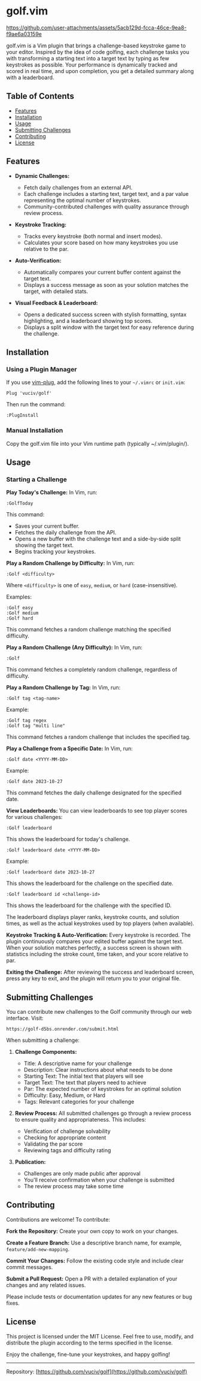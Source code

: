 # golf.vim

https://github.com/user-attachments/assets/5acb129d-fcca-46ce-9ea8-f9ae6a03159e

golf.vim is a Vim plugin that brings a challenge-based keystroke game to your editor. Inspired by the idea of code golfing, each challenge tasks you with transforming a starting text into a target text by typing as few keystrokes as possible. Your performance is dynamically tracked and scored in real time, and upon completion, you get a detailed summary along with a leaderboard.

## Table of Contents

- [Features](#features)
- [Installation](#installation)
- [Usage](#usage)
- [Submitting Challenges](#submitting-challenges)
- [Contributing](#contributing)
- [License](#license)

## Features

- **Dynamic Challenges:**

  - Fetch daily challenges from an external API.
  - Each challenge includes a starting text, target text, and a par value representing the optimal number of keystrokes.
  - Community-contributed challenges with quality assurance through review process.

- **Keystroke Tracking:**

  - Tracks every keystroke (both normal and insert modes).
  - Calculates your score based on how many keystrokes you use relative to the par.

- **Auto-Verification:**

  - Automatically compares your current buffer content against the target text.
  - Displays a success message as soon as your solution matches the target, with detailed stats.

- **Visual Feedback & Leaderboard:**
  - Opens a dedicated success screen with stylish formatting, syntax highlighting, and a leaderboard showing top scores.
  - Displays a split window with the target text for easy reference during the challenge.

## Installation

### Using a Plugin Manager

If you use [vim-plug](https://github.com/junegunn/vim-plug), add the following lines to your `~/.vimrc` or `init.vim`:

```vim
Plug 'vuciv/golf'
```

Then run the command:

```
:PlugInstall
```

### Manual Installation

Copy the golf.vim file into your Vim runtime path (typically ~/.vim/plugin/).

## Usage

### Starting a Challenge

**Play Today's Challenge:**
In Vim, run:

```
:GolfToday
```

This command:

- Saves your current buffer.
- Fetches the daily challenge from the API.
- Opens a new buffer with the challenge text and a side-by-side split showing the target text.
- Begins tracking your keystrokes.

**Play a Random Challenge by Difficulty:**
In Vim, run:

```
:Golf <difficulty>
```

Where `<difficulty>` is one of `easy`, `medium`, or `hard` (case-insensitive).

Examples:

```
:Golf easy
:Golf medium
:Golf hard
```

This command fetches a random challenge matching the specified difficulty.

**Play a Random Challenge (Any Difficulty):**
In Vim, run:

```
:Golf
```

This command fetches a completely random challenge, regardless of difficulty.

**Play a Random Challenge by Tag:**
In Vim, run:

```
:Golf tag <tag-name>
```

Example:

```
:Golf tag regex
:Golf tag "multi line"
```

This command fetches a random challenge that includes the specified tag.

**Play a Challenge from a Specific Date:**
In Vim, run:

```
:Golf date <YYYY-MM-DD>
```

Example:

```
:Golf date 2023-10-27
```

This command fetches the daily challenge designated for the specified date.

**View Leaderboards:**
You can view leaderboards to see top player scores for various challenges:

```
:Golf leaderboard
```

This shows the leaderboard for today's challenge.

```
:Golf leaderboard date <YYYY-MM-DD>
```

Example:

```
:Golf leaderboard date 2023-10-27
```

This shows the leaderboard for the challenge on the specified date.

```
:Golf leaderboard id <challenge-id>
```

This shows the leaderboard for the challenge with the specified ID.

The leaderboard displays player ranks, keystroke counts, and solution times, as well as the actual keystrokes used by top players (when available).

**Keystroke Tracking & Auto-Verification:**
Every keystroke is recorded. The plugin continuously compares your edited buffer against the target text. When your solution matches perfectly, a success screen is shown with statistics including the stroke count, time taken, and your score relative to par.

**Exiting the Challenge:**
After reviewing the success and leaderboard screen, press any key to exit, and the plugin will return you to your original file.

## Submitting Challenges

You can contribute new challenges to the Golf community through our web interface. Visit:

```
https://golf-d5bs.onrender.com/submit.html
```

When submitting a challenge:

1. **Challenge Components:**

   - Title: A descriptive name for your challenge
   - Description: Clear instructions about what needs to be done
   - Starting Text: The initial text that players will see
   - Target Text: The text that players need to achieve
   - Par: The expected number of keystrokes for an optimal solution
   - Difficulty: Easy, Medium, or Hard
   - Tags: Relevant categories for your challenge

2. **Review Process:**
   All submitted challenges go through a review process to ensure quality and appropriateness. This includes:

   - Verification of challenge solvability
   - Checking for appropriate content
   - Validating the par score
   - Reviewing tags and difficulty rating

3. **Publication:**
   - Challenges are only made public after approval
   - You'll receive confirmation when your challenge is submitted
   - The review process may take some time

## Contributing

Contributions are welcome! To contribute:

**Fork the Repository:**
Create your own copy to work on your changes.

**Create a Feature Branch:**
Use a descriptive branch name, for example, `feature/add-new-mapping`.

**Commit Your Changes:**
Follow the existing code style and include clear commit messages.

**Submit a Pull Request:**
Open a PR with a detailed explanation of your changes and any related issues.

Please include tests or documentation updates for any new features or bug fixes.

## License

This project is licensed under the MIT License. Feel free to use, modify, and distribute the plugin according to the terms specified in the license.

Enjoy the challenge, fine-tune your keystrokes, and happy golfing!

---

Repository: [https://github.com/vuciv/golf](https://github.com/vuciv/golf)

